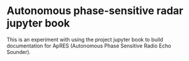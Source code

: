 # Autonomous phase-sensitive radar jupyter book

This is an experiment with using the project jupyter book to build documentation for ApRES (Autonomous Phase Sensitive Radio Echo Sounder). 
